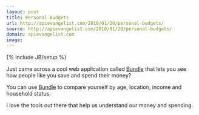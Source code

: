 ```yaml
---
layout: post
title: Personal Budgets
url: http://apievangelist.com/2010/01/20/personal-budgets/
source: http://apievangelist.com/2010/01/20/personal-budgets/
domain: apievangelist.com
image: 
---
```

{% include JB/setup %}<p>Just came across a cool web application called <a href="http://bundle.com/">Bundle</a> that lets you see how people like you save and spend their money?<p></p>
You can use <a href="http://bundle.com/">Bundle</a> to compare yourself by age, location, income and household status.<p></p>
I love the tools out there that help us understand our money and spending.</p>
